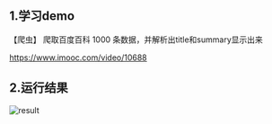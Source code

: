 ## 1.学习demo
【爬虫】 爬取百度百科 1000 条数据，并解析出title和summary显示出来

https://www.imooc.com/video/10688

## 2.运行结果
![result](http://img.blog.csdn.net/20180213184119142?watermark/2/text/aHR0cDovL2Jsb2cuY3Nkbi5uZXQvc3U3NDk1MjA=/font/5a6L5L2T/fontsize/400/fill/I0JBQkFCMA==/dissolve/70)
